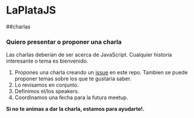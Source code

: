# LaPlataJS

##charlas

### Quiero presentar o proponer una charla 

Las charlas deberían de ser acerca de JavaScript. Cualquier historia interesante o tema es bienvenido. 

1. Propones una charla creando un [issue](issues) en este repo. Tambien se puede proponer temas sobre los que te gustaria saber.
2. Lo revisamos en conjunto. 
3. Definimos el/los speakers.
4. Coordinamos una fecha para la futura meetup.

**Si no te animas a dar la charla, estamos para ayudarte!.**
